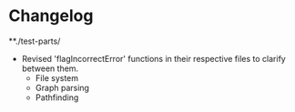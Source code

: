 # Changelog

**./test-parts/
* Revised 'flagIncorrectError' functions in their respective files to clarify between them.
	* File system
	* Graph parsing
	* Pathfinding